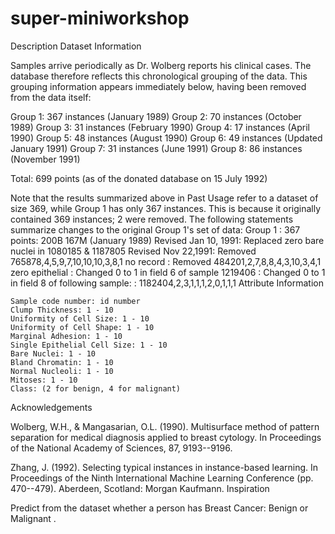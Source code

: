 # super-miniworkshop
Description
Dataset Information

Samples arrive periodically as Dr. Wolberg reports his clinical cases. The database therefore reflects this chronological grouping of the data. This grouping information appears immediately below, having been removed from the data itself:

Group 1: 367 instances (January 1989)
Group 2: 70 instances (October 1989)
Group 3: 31 instances (February 1990)
Group 4: 17 instances (April 1990)
Group 5: 48 instances (August 1990)
Group 6: 49 instances (Updated January 1991)
Group 7: 31 instances (June 1991)
Group 8: 86 instances (November 1991)

Total: 699 points (as of the donated database on 15 July 1992)

Note that the results summarized above in Past Usage refer to a dataset of size 369, while Group 1 has only 367 instances. This is because it originally contained 369 instances; 2 were removed. The following statements summarize changes to the original Group 1's set of data:
Group 1 : 367 points: 200B 167M (January 1989)
Revised Jan 10, 1991: Replaced zero bare nuclei in 1080185 & 1187805
Revised Nov 22,1991: Removed 765878,4,5,9,7,10,10,10,3,8,1 no record
: Removed 484201,2,7,8,8,4,3,10,3,4,1 zero epithelial
: Changed 0 to 1 in field 6 of sample 1219406
: Changed 0 to 1 in field 8 of following sample:
: 1182404,2,3,1,1,1,2,0,1,1,1
Attribute Information

    Sample code number: id number
    Clump Thickness: 1 - 10
    Uniformity of Cell Size: 1 - 10
    Uniformity of Cell Shape: 1 - 10
    Marginal Adhesion: 1 - 10
    Single Epithelial Cell Size: 1 - 10
    Bare Nuclei: 1 - 10
    Bland Chromatin: 1 - 10
    Normal Nucleoli: 1 - 10
    Mitoses: 1 - 10
    Class: (2 for benign, 4 for malignant)

Acknowledgements

Wolberg, W.H., & Mangasarian, O.L. (1990). Multisurface method of pattern separation for medical diagnosis applied to breast cytology. In Proceedings of the National Academy of Sciences, 87, 9193--9196.

Zhang, J. (1992). Selecting typical instances in instance-based learning. In Proceedings of the Ninth International Machine Learning Conference (pp. 470--479). Aberdeen, Scotland: Morgan Kaufmann.
Inspiration

Predict from the dataset whether a person has Breast Cancer: Benign or Malignant .
